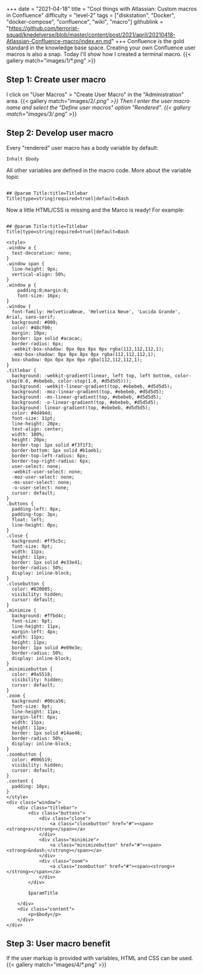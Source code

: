 +++
date = "2021-04-18"
title = "Cool things with Atlassian: Custom macros in Confluence"
difficulty = "level-2"
tags = ["diskstation", "Docker", "docker-compose", "confluence", "wiki", "macro"]
githublink = "https://github.com/terrorist-squad/knedelverse/blob/master/content/post/2021/april/20210418-Atlassian-Confluence-macro/index.en.md"
+++
Confluence is the gold standard in the knowledge base space. Creating your own Confluence user macros is also a snap. Today I'll show how I created a terminal macro.
{{< gallery match="images/1/*.png" >}}

## Step 1: Create user macro
I click on "User Macros" > "Create User Macro" in the "Administration" area.
{{< gallery match="images/2/*.png" >}}
Then I enter the user macro name and select the "Define user macros" option "Rendered".
{{< gallery match="images/3/*.png" >}}

## Step 2: Develop user macro
Every "rendered" user macro has a body variable by default:
```
Inhalt $body

```
All other variables are defined in the macro code. More about the variable topic
```

## @param Title:title=Titlebar Title|type=string|required=truel|default=Bash

```
Now a little HTML/CSS is missing and the Marco is ready! For example:
```

## @param Title:title=Titlebar Title|type=string|required=truel|default=Bash

<style>
.window a {
  text-decoration: none;
}
.window span {
  line-height: 9px;
  vertical-align: 50%;
}
.window p {
    padding:0;margin:0;
    font-size: 16px;
}
.window {
  font-family: HelveticaNeue, 'Helvetica Neue', 'Lucida Grande', Arial, sans-serif;
  background: #000;
  color: #48cf00;
  margin: 10px;
  border: 1px solid #acacac;
  border-radius: 6px;
  -webkit-box-shadow: 0px 0px 8px 0px rgba(112,112,112,1);
  -moz-box-shadow: 0px 0px 8px 0px rgba(112,112,112,1);
  box-shadow: 0px 0px 8px 0px rgba(112,112,112,1);
}
.titlebar {
  background: -webkit-gradient(linear, left top, left bottom, color-stop(0.0, #ebebeb, color-stop(1.0, #d5d5d5)));
  background: -webkit-linear-gradient(top, #ebebeb, #d5d5d5);
  background: -moz-linear-gradient(top, #ebebeb, #d5d5d5);
  background: -ms-linear-gradient(top, #ebebeb, #d5d5d5);
  background: -o-linear-gradient(top, #ebebeb, #d5d5d5);
  background: linear-gradient(top, #ebebeb, #d5d5d5);
  color: #4d494d;
  font-size: 11pt;
  line-height: 20px;
  text-align: center;
  width: 100%;
  height: 20px;
  border-top: 1px solid #f3f1f3;
  border-bottom: 1px solid #b1aeb1;
  border-top-left-radius: 6px;
  border-top-right-radius: 6px;
  user-select: none;
  -webkit-user-select: none;
  -moz-user-select: none;
  -ms-user-select: none;
  -o-user-select: none;
  cursor: default;
}
.buttons {
  padding-left: 8px;
  padding-top: 3px;
  float: left;
  line-height: 0px;
}
.close {
  background: #ff5c5c;
  font-size: 9pt;
  width: 11px;
  height: 11px;
  border: 1px solid #e33e41;
  border-radius: 50%;
  display: inline-block;
}
.closebutton {
  color: #820005;
  visibility: hidden;
  cursor: default;
}
.minimize {
  background: #ffbd4c;
  font-size: 9pt;
  line-height: 11px;
  margin-left: 4px;
  width: 11px;
  height: 11px;
  border: 1px solid #e09e3e;
  border-radius: 50%;
  display: inline-block;
}
.minimizebutton {
  color: #9a5518;
  visibility: hidden;
  cursor: default;
}
.zoom {
  background: #00ca56;
  font-size: 9pt;
  line-height: 11px;
  margin-left: 6px;
  width: 11px;
  height: 11px;
  border: 1px solid #14ae46;
  border-radius: 50%;
  display: inline-block;
}
.zoombutton {
  color: #006519;
  visibility: hidden;
  cursor: default;
}
.content {
  padding: 10px;
}
</style>
<div class="window">
    <div class="titlebar">
        <div class="buttons">
            <div class="close">
                <a class="closebutton" href="#"><span><strong>x</strong></span></a>
            </div>
            <div class="minimize">
                <a class="minimizebutton" href="#"><span><strong>&ndash;</strong></span></a>
            </div>
            <div class="zoom">
                <a class="zoombutton" href="#"><span><strong>+</strong></span></a>
            </div>
        </div>

        $paramTitle

    </div>
    <div class="content">
        <p>$body</p>
    </div>
</div>

```

## Step 3: User macro benefit
If the user markup is provided with variables, HTML and CSS can be used.
{{< gallery match="images/4/*.png" >}}
